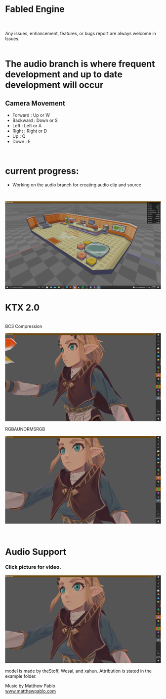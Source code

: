 # Fabled Engine
<br/>
<br/>
Any issues, enhancement, features, or bugs report are always welcome in Issues.
<br/>
<br/>

# The audio branch is where frequent development and up to date development will occur

## Camera Movement
* Forward : Up or W
* Backward : Down or S
* Left : Left or A
* Right : Right or D
* Up : Q
* Down : E

<br/>

# current progress:
* Working on the audio branch for creating audio clip and source
<br/>

![alt text](https://github.com/KDahir247/Fabled-Engine/blob/render/sample/gridsystem.png)
<br/>

# KTX 2.0

<br/>
BC3 Compression
<br/>

![alt text](https://github.com/KDahir247/Fabled-Engine/blob/render/sample/BC3.png)
<br/>

RGBAUNORMSRGB
<br/>

![alt text](https://github.com/KDahir247/Fabled-Engine/blob/render/sample/RGBAUNORMSRGB.png)

<br/>

# Audio Support

### Click picture for video.
[<img src="https://github.com/KDahir247/Fabled-Engine/blob/render/sample/RGBAUNORMSRGB.png">](https://streamable.com/3tltml)

model is made by theStoff, Wesai, and xahun. Attribution is stated in the example folder.

Music by Matthew Pablo
<br/>
www.matthewpablo.com
